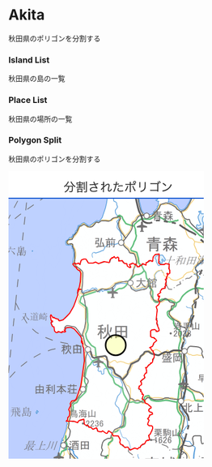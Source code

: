 Akita
===============

秋田県のポリゴンを分割する

### Island List

秋田県の島の一覧

### Place List

秋田県の場所の一覧

### Polygon Split

秋田県のポリゴンを分割する

![splited_polygons](https://github.com/ohwada/World_Countries/blob/main/geoPandas/polygon_explode/akita/polygon_split/screenshots/splited_polygons.png)
